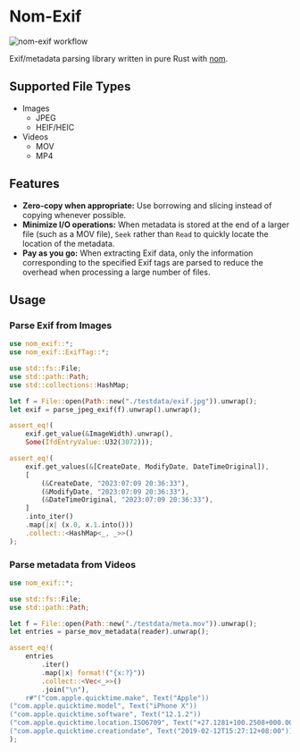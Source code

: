 <!-- # Table of Contents -->

<!-- 1.  [Nom-Exif](#orgcd5539d) -->
<!--     1.  [Supported File Types](#org85ad222) -->
<!--     2.  [Features](#org6d43624) -->
<!--     3.  [Usage](#org55e3f0a) -->
<!--         1.  [Parse Exif from Images](#orgd388296) -->
<!--         2.  [Parse metadata from Videos](#orgf7ffad0) -->


<a id="orgcd5539d"></a>

# Nom-Exif

![nom-exif workflow](https://github.com/mindeng/nom-exif/actions/workflows/rust.yml/badge.svg)

Exif/metadata parsing library written in pure Rust with [nom](https://github.com/rust-bakery/nom).


<a id="org85ad222"></a>

## Supported File Types

-   Images
    -   JPEG
    -   HEIF/HEIC
-   Videos
    -   MOV
    -   MP4


<a id="org6d43624"></a>

## Features

-   **Zero-copy when appropriate:** Use borrowing and slicing instead of copying
    whenever possible.
-   **Minimize I/O operations:** When metadata is stored at the end of a larger file
    (such as a MOV file), `Seek` rather than `Read` to quickly locate the location of
    the metadata.
-   **Pay as you go:** When extracting Exif data, only the information corresponding
    to the specified Exif tags are parsed to reduce the overhead when processing a
    large number of files.


<a id="org55e3f0a"></a>

## Usage


<a id="orgd388296"></a>

### Parse Exif from Images

``` rust
use nom_exif::*;
use nom_exif::ExifTag::*;

use std::fs::File;
use std::path::Path;
use std::collections::HashMap;

let f = File::open(Path::new("./testdata/exif.jpg")).unwrap();
let exif = parse_jpeg_exif(f).unwrap().unwrap();

assert_eq!(
    exif.get_value(&ImageWidth).unwrap(),
    Some(IfdEntryValue::U32(3072)));

assert_eq!(
    exif.get_values(&[CreateDate, ModifyDate, DateTimeOriginal]),
    [
        (&CreateDate, "2023:07:09 20:36:33"),
        (&ModifyDate, "2023:07:09 20:36:33"),
        (&DateTimeOriginal, "2023:07:09 20:36:33"),
    ]
    .into_iter()
    .map(|x| (x.0, x.1.into()))
    .collect::<HashMap<_, _>>()
);
```


<a id="orgf7ffad0"></a>

### Parse metadata from Videos

``` rust
use nom_exif::*;

use std::fs::File;
use std::path::Path;

let f = File::open(Path::new("./testdata/meta.mov")).unwrap();
let entries = parse_mov_metadata(reader).unwrap();

assert_eq!(
    entries
        .iter()
        .map(|x| format!("{x:?}"))
        .collect::<Vec<_>>()
        .join("\n"),
    r#"("com.apple.quicktime.make", Text("Apple"))
("com.apple.quicktime.model", Text("iPhone X"))
("com.apple.quicktime.software", Text("12.1.2"))
("com.apple.quicktime.location.ISO6709", Text("+27.1281+100.2508+000.000/"))
("com.apple.quicktime.creationdate", Text("2019-02-12T15:27:12+08:00"))"#
);
```
